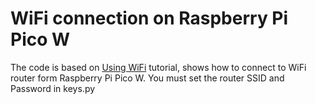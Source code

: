 # WiFi connection on Raspberry Pi Pico W
The code is based on [Using WiFi](https://hackmd.io/@lnu-iot/rJVQizwUh) tutorial, shows how to connect to WiFi router form Raspberry Pi Pico W. You must set the router SSID and Password in keys.py